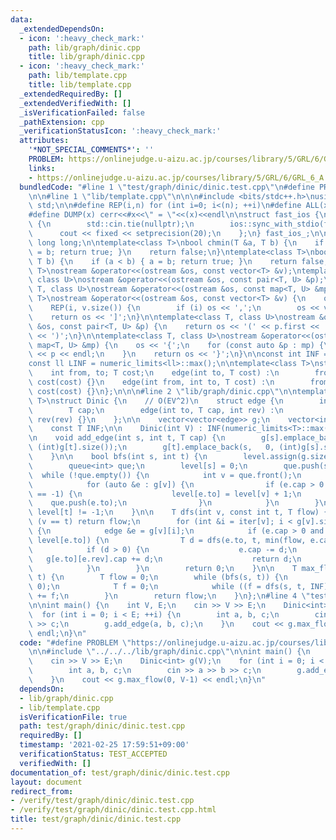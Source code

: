 ```yaml
---
data:
  _extendedDependsOn:
  - icon: ':heavy_check_mark:'
    path: lib/graph/dinic.cpp
    title: lib/graph/dinic.cpp
  - icon: ':heavy_check_mark:'
    path: lib/template.cpp
    title: lib/template.cpp
  _extendedRequiredBy: []
  _extendedVerifiedWith: []
  _isVerificationFailed: false
  _pathExtension: cpp
  _verificationStatusIcon: ':heavy_check_mark:'
  attributes:
    '*NOT_SPECIAL_COMMENTS*': ''
    PROBLEM: https://onlinejudge.u-aizu.ac.jp/courses/library/5/GRL/6/GRL_6_A
    links:
    - https://onlinejudge.u-aizu.ac.jp/courses/library/5/GRL/6/GRL_6_A
  bundledCode: "#line 1 \"test/graph/dinic/dinic.test.cpp\"\n#define PROBLEM \"https://onlinejudge.u-aizu.ac.jp/courses/library/5/GRL/6/GRL_6_A\"\
    \n\n#line 1 \"lib/template.cpp\"\n\n\n#include <bits/stdc++.h>\nusing namespace\
    \ std;\n\n#define REP(i,n) for (int i=0; i<(n); ++i)\n#define ALL(x) begin(x),end(x)\n\
    #define DUMP(x) cerr<<#x<<\" = \"<<(x)<<endl\n\nstruct fast_ios {\n    fast_ios()\
    \ {\n        std::cin.tie(nullptr);\n        ios::sync_with_stdio(false);\n  \
    \      cout << fixed << setprecision(20);\n    };\n} fast_ios_;\n\nusing ll =\
    \ long long;\n\ntemplate<class T>\nbool chmin(T &a, T b) {\n    if (a > b) { a\
    \ = b; return true; }\n    return false;\n}\ntemplate<class T>\nbool chmax(T &a,\
    \ T b) {\n    if (a < b) { a = b; return true; }\n    return false;\n}\n\ntemplate<class\
    \ T>\nostream &operator<<(ostream &os, const vector<T> &v);\ntemplate<class T,\
    \ class U>\nostream &operator<<(ostream &os, const pair<T, U> &p);\ntemplate<class\
    \ T, class U>\nostream &operator<<(ostream &os, const map<T, U> &mp);\n\ntemplate<class\
    \ T>\nostream &operator<<(ostream &os, const vector<T> &v) {\n    os << '[';\n\
    \    REP(i, v.size()) {\n        if (i) os << ',';\n        os << v[i];\n    }\n\
    \    return os << ']';\n}\n\ntemplate<class T, class U>\nostream &operator<<(ostream\
    \ &os, const pair<T, U> &p) {\n    return os << '(' << p.first << ' ' << p.second\
    \ << ')';\n}\n\ntemplate<class T, class U>\nostream &operator<<(ostream &os, const\
    \ map<T, U> &mp) {\n    os << '{';\n    for (const auto &p : mp) {\n        os\
    \ << p << endl;\n    }\n    return os << '}';\n}\n\nconst int INF = numeric_limits<int>::max();\n\
    const ll LINF = numeric_limits<ll>::max();\n\ntemplate<class T>\nstruct edge {\n\
    \    int from, to; T cost;\n    edge(int to, T cost) :\n        from(-1), to(to),\
    \ cost(cost) {}\n    edge(int from, int to, T cost) :\n        from(from), to(to),\
    \ cost(cost) {}\n};\n\n\n#line 2 \"lib/graph/dinic.cpp\"\n\ntemplate<typename\
    \ T>\nstruct Dinic {\n    // O(EV^2)\n    struct edge {\n        int to, rev;\n\
    \        T cap;\n        edge(int to, T cap, int rev) :\n            to(to), cap(cap),\
    \ rev(rev) {}\n    };\n\n    vector<vector<edge>> g;\n    vector<int> level, iter;\n\
    \    const T INF;\n\n    Dinic(int V) : INF(numeric_limits<T>::max()), g(V) {}\n\
    \n    void add_edge(int s, int t, T cap) {\n        g[s].emplace_back(t, cap,\
    \ (int)g[t].size());\n        g[t].emplace_back(s,   0, (int)g[s].size() - 1);\n\
    \    }\n\n    bool bfs(int s, int t) {\n        level.assign(g.size(), -1);\n\
    \        queue<int> que;\n        level[s] = 0;\n        que.push(s);\n      \
    \  while (!que.empty()) {\n            int v = que.front();\n            que.pop();\n\
    \            for (auto &e : g[v]) {\n                if (e.cap > 0 and level[e.to]\
    \ == -1) {\n                    level[e.to] = level[v] + 1;\n                \
    \    que.push(e.to);\n                }\n            }\n        }\n        return\
    \ level[t] != -1;\n    }\n\n    T dfs(int v, const int t, T flow) {\n        if\
    \ (v == t) return flow;\n        for (int &i = iter[v]; i < g[v].size(); ++i)\
    \ {\n            edge &e = g[v][i];\n            if (e.cap > 0 and level[v] <\
    \ level[e.to]) {\n                T d = dfs(e.to, t, min(flow, e.cap));\n    \
    \            if (d > 0) {\n                    e.cap -= d;\n                 \
    \   g[e.to][e.rev].cap += d;\n                    return d;\n                }\n\
    \            }\n        }\n        return 0;\n    }\n\n    T max_flow(int s, int\
    \ t) {\n        T flow = 0;\n        while (bfs(s, t)) {\n            iter.assign(g.size(),\
    \ 0);\n            T f = 0;\n            while ((f = dfs(s, t, INF)) > 0) flow\
    \ += f;\n        }\n        return flow;\n    }\n};\n#line 4 \"test/graph/dinic/dinic.test.cpp\"\
    \n\nint main() {\n    int V, E;\n    cin >> V >> E;\n    Dinic<int> g(V);\n  \
    \  for (int i = 0; i < E; ++i) {\n        int a, b, c;\n        cin >> a >> b\
    \ >> c;\n        g.add_edge(a, b, c);\n    }\n    cout << g.max_flow(0, V-1) <<\
    \ endl;\n}\n"
  code: "#define PROBLEM \"https://onlinejudge.u-aizu.ac.jp/courses/library/5/GRL/6/GRL_6_A\"\
    \n\n#include \"../../../lib/graph/dinic.cpp\"\n\nint main() {\n    int V, E;\n\
    \    cin >> V >> E;\n    Dinic<int> g(V);\n    for (int i = 0; i < E; ++i) {\n\
    \        int a, b, c;\n        cin >> a >> b >> c;\n        g.add_edge(a, b, c);\n\
    \    }\n    cout << g.max_flow(0, V-1) << endl;\n}\n"
  dependsOn:
  - lib/graph/dinic.cpp
  - lib/template.cpp
  isVerificationFile: true
  path: test/graph/dinic/dinic.test.cpp
  requiredBy: []
  timestamp: '2021-02-25 17:59:51+09:00'
  verificationStatus: TEST_ACCEPTED
  verifiedWith: []
documentation_of: test/graph/dinic/dinic.test.cpp
layout: document
redirect_from:
- /verify/test/graph/dinic/dinic.test.cpp
- /verify/test/graph/dinic/dinic.test.cpp.html
title: test/graph/dinic/dinic.test.cpp
---
```

